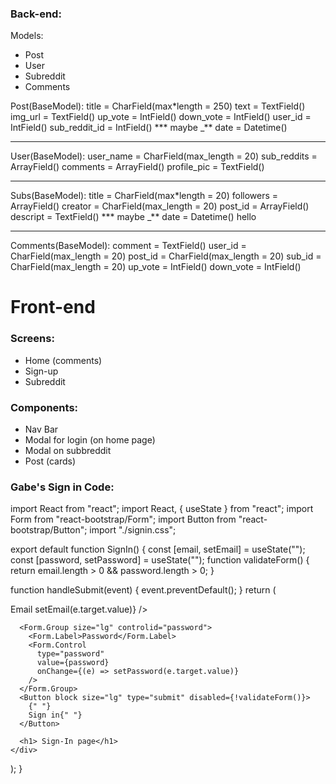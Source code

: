 ### Back-end:

Models:

- Post
- User
- Subreddit
- Comments

Post(BaseModel):
title = CharField(max\*length = 250)
text = TextField()
img_url = TextField()
up_vote = IntField()
down_vote = IntField()
user_id = IntField()
sub_reddit_id = IntField()
\*\*\* maybe \_\*\* date = Datetime()

---

User(BaseModel):
user_name = CharField(max_length = 20)
sub_reddits = ArrayField()
comments = ArrayField()
profile_pic = TextField()

---

Subs(BaseModel):
title = CharField(max\*length = 20)
followers = ArrayField()
creator = CharField(max_length = 20)
post_id = ArrayField()
descript = TextField()
\*\*\* maybe \_\*\* date = Datetime()
hello

---

Comments(BaseModel):
comment = TextField()
user_id = CharField(max_length = 20)
post_id = CharField(max_length = 20)
sub_id = CharField(max_length = 20)
up_vote = IntField()
down_vote = IntField()

# Front-end

### Screens:

- Home (comments)
- Sign-up
- Subreddit

### Components:

- Nav Bar
- Modal for login (on home page)
- Modal on subbreddit
- Post (cards)

### Gabe's Sign in Code:

import React from "react";
import React, { useState } from "react";
import Form from "react-bootstrap/Form";
import Button from "react-bootstrap/Button";
import "./signin.css";

export default function SignIn() {
const [email, setEmail] = useState("");
const [password, setPassword] = useState("");
function validateForm() {
return email.length > 0 && password.length > 0;
}

function handleSubmit(event) {
event.preventDefault();
}
return (

<div className="sign-in-main-container">
<Form onSubmit={handleSubmit} />
<Form.Group size="lg" controlid="email">
<Form.Label>Email</Form.Label>
<Form.Control
autoFocus
type="email"
value={email}
onChange={(e) => setEmail(e.target.value)}
/>
</Form.Group>

      <Form.Group size="lg" controlid="password">
        <Form.Label>Password</Form.Label>
        <Form.Control
          type="password"
          value={password}
          onChange={(e) => setPassword(e.target.value)}
        />
      </Form.Group>
      <Button block size="lg" type="submit" disabled={!validateForm()}>
        {" "}
        Sign in{" "}
      </Button>

      <h1> Sign-In page</h1>
    </div>

);
}
